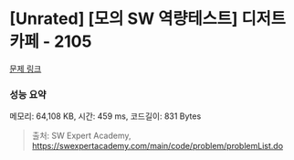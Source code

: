 # [Unrated] [모의 SW 역량테스트] 디저트 카페 - 2105 

[문제 링크](https://swexpertacademy.com/main/code/problem/problemDetail.do?contestProbId=AV5VwAr6APYDFAWu) 

### 성능 요약

메모리: 64,108 KB, 시간: 459 ms, 코드길이: 831 Bytes



> 출처: SW Expert Academy, https://swexpertacademy.com/main/code/problem/problemList.do